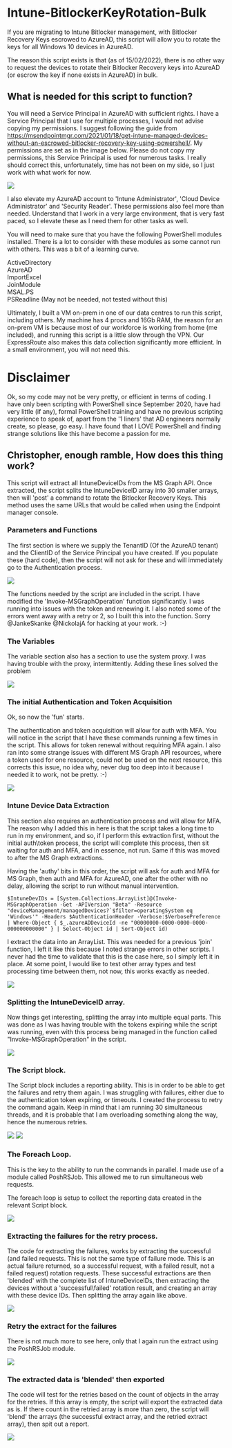 # Intune-BitlockerKeyRotation-Bulk

If you are migrating to Intune Bitlocker management, with Bitlocker Recovery Keys escrowed to AzureAD, this script will allow you to rotate the keys for all Windows 10 devices in AzureAD. 

The reason this script exists is that (as of 15/02/2022), there is no other way to request the devices to rotate their Bitlocker Recovery keys into AzureAD (or escrow the key if none exists in AzureAD) in bulk.

## What is needed for this script to function?

You will need a Service Principal in AzureAD with sufficient rights. I have a Service Principal that I use for multiple processes, I would not advise copying my permissions. I suggest following the guide from <https://msendpointmgr.com/2021/01/18/get-intune-managed-devices-without-an-escrowed-bitlocker-recovery-key-using-powershell/>. My permissions are set as in the image below. Please do not copy my permissions, this Service Principal is used for numerous tasks. I really should correct this, unfortunately, time has not been on my side, so I just work with what work for now. 

![](https://github.com/christopherbaxter/StaleComputerAccounts/blob/main/Images/ServicePrincipal%20-%20API%20Permissions.jpg)

I also elevate my AzureAD account to 'Intune Administrator', 'Cloud Device Administrator' and 'Security Reader'. These permissions also feel more than needed. Understand that I work in a very large environment, that is very fast paced, so I elevate these as I need them for other tasks as well.

You will need to make sure that you have the following PowerShell modules installed. There is a lot to consider with these modules as some cannot run with others. This was a bit of a learning curve. 

ActiveDirectory\
AzureAD\
ImportExcel\
JoinModule\
MSAL.PS\
PSReadline (May not be needed, not tested without this)

Ultimately, I built a VM on-prem in one of our data centres to run this script, including others. My machine has 4 procs and 16Gb RAM, the reason for an on-prem VM is because most of our workforce is working from home (me included), and running this script is a little slow through the VPN. Our ExpressRoute also makes this data collection significantly more efficient. In a small environment, you will not need this.

# Disclaimer

Ok, so my code may not be very pretty, or efficient in terms of coding. I have only been scripting with PowerShell since September 2020, have had very little (if any), formal PowerShell training and have no previous scripting experience to speak of, apart from the '1 liners' that AD engineers normally create, so please, go easy. I have found that I LOVE PowerShell and finding strange solutions like this have become a passion for me.

## Christopher, enough ramble, How does this thing work?

This script will extract all IntuneDeviceIDs from the MS Graph API. Once extracted, the script splits the IntuneDeviceID array into 30 smaller arrays, then will 'post' a command to rotate the Bitlocker Recovery Keys. This method uses the same URLs that would be called when using the Endpoint manager console.

### Parameters and Functions

The first section is where we supply the TenantID (Of the AzureAD tenant) and the ClientID of the Service Principal you have created. If you populate these (hard code), then the script will not ask for these and will immediately go to the Authentication process.

![](https://github.com/christopherbaxter/Intune-BitlockerKeyRotation-Bulk/blob/348f157a46d96611fcff401e25d5fe79ce47c3b1/Images/01-ParamsandFunctions.jpg)

The functions needed by the script are included in the script. I have modified the 'Invoke-MSGraphOperation' function significantly. I was running into issues with the token and renewing it. I also noted some of the errors went away with a retry or 2, so I built this into the function. Sorry @JankeSkanke @NickolajA for hacking at your work. :-)

### The Variables

The variable section also has a section to use the system proxy. I was having trouble with the proxy, intermittently. Adding these lines solved the problem

![](https://github.com/christopherbaxter/Intune-BitlockerKeyRotation-Bulk/blob/348f157a46d96611fcff401e25d5fe79ce47c3b1/Images/02-Variables.jpg)

### The initial Authentication and Token Acquisition

Ok, so now the 'fun' starts.

The authentication and token acquisition will allow for auth with MFA. You will notice in the script that I have these commands running a few times in the script. This allows for token renewal without requiring MFA again. I also ran into some strange issues with different MS Graph API resources, where a token used for one resource, could not be used on the next resource, this corrects this issue, no idea why, never dug too deep into it because I needed it to work, not be pretty. :-)

![](https://github.com/christopherbaxter/Intune-BitlockerKeyRotation-Bulk/blob/348f157a46d96611fcff401e25d5fe79ce47c3b1/Images/03-GenerateAuthtokenandAuthHeader.jpg)

### Intune Device Data Extraction

This section also requires an authentication process and will allow for MFA. The reason why I added this in here is that the script takes a long time to run in my environment, and so, if I perform this extraction first, without the initial auth\token process, the script will complete this process, then sit waiting for auth and MFA, and in essence, not run. Same if this was moved to after the MS Graph extractions. 

Having the 'authy' bits in this order, the script will ask for auth and MFA for MS Graph, then auth and MFA for AzureAD, one after the other with no delay, allowing the script to run without manual intervention. 

    $IntuneDevIDs = [System.Collections.ArrayList]@(Invoke-MSGraphOperation -Get -APIVersion "Beta" -Resource "deviceManagement/managedDevices?`$filter=operatingSystem eq 'Windows'" -Headers $AuthenticationHeader -Verbose:$VerbosePreference | Where-Object { $_.azureADDeviceId -ne "00000000-0000-0000-0000-000000000000" } | Select-Object id | Sort-Object id)    

I extract the data into an ArrayList. This was needed for a previous 'join' function, I left it like this because I noted strange errors in other scripts. I never had the time to validate that this is the case here, so I simply left it in place. At some point, I would like to test other array types and test processing time between them, not now, this works exactly as needed.

![](https://github.com/christopherbaxter/Intune-BitlockerKeyRotation-Bulk/blob/348f157a46d96611fcff401e25d5fe79ce47c3b1/Images/04-ExtractIntuneDeviceIDs.jpg)

### Splitting the IntuneDeviceID array.

Now things get interesting, splitting the array into multiple equal parts. This was done as I was having trouble with the tokens expiring while the script was running, even with this process being managed in the function called "Invoke-MSGraphOperation" in the script.

![](https://github.com/christopherbaxter/Intune-BitlockerKeyRotation-Bulk/blob/348f157a46d96611fcff401e25d5fe79ce47c3b1/Images/05-SplitTheIntuneDeviceIDArray.jpg)

### The Script block.

The Script block includes a reporting ability. This is in order to be able to get the failures and retry them again. I was struggling with failures, either due to the authentication token expiring, or timeouts. I created the process to retry the command again. Keep in mind that i am running 30 simultaneous threads, and it is probable that I am overloading something along the way, hence the numerous retries.

![](https://github.com/christopherbaxter/Intune-BitlockerKeyRotation-Bulk/blob/348f157a46d96611fcff401e25d5fe79ce47c3b1/Images/06-ScriptBlock-1.jpg)
![](https://github.com/christopherbaxter/Intune-BitlockerKeyRotation-Bulk/blob/348f157a46d96611fcff401e25d5fe79ce47c3b1/Images/07-ScriptBlock-2.jpg)

### The Foreach Loop.

This is the key to the ability to run the commands in parallel. I made use of a module called PoshRSJob. This allowed me to run simultaneous web requests.

The foreach loop is setup to collect the reporting data created in the relevant Script block.

![](https://github.com/christopherbaxter/Intune-BitlockerKeyRotation-Bulk/blob/348f157a46d96611fcff401e25d5fe79ce47c3b1/Images/08-ForeachLoop.jpg)

### Extracting the failures for the retry process.

The code for extracting the failures, works by extracting the successful (and failed requests. This is not the same type of failure mode. This is an actual failure returned, so a successful request, with a failed result, not a failed request) rotation requests. These successful extractions are then 'blended' with the complete list of IntuneDeviceIDs, then extracting the devices without a 'successful\failed' rotation result, and creating an array with these device IDs. Then splitting the array again like above.

![](https://github.com/christopherbaxter/Intune-BitlockerKeyRotation-Bulk/blob/348f157a46d96611fcff401e25d5fe79ce47c3b1/Images/09-FailedRotationExtractionArrayCreationandSplit.jpg)

### Retry the extract for the failures

There is not much more to see here, only that I again run the extract using the PoshRSJob module.

![](https://github.com/christopherbaxter/Intune-BitlockerKeyRotation-Bulk/blob/348f157a46d96611fcff401e25d5fe79ce47c3b1/Images/10-RetryFailures.jpg)

### The extracted data is 'blended' then exported

The code will test for the retries based on the count of objects in the array for the retries. If this array is empty, the script will export the extracted data as is. If there count in the retried array is more than zero, the script will 'blend' the arrays (the successful extract array, and the retried extract array), then spit out a report.

![](https://github.com/christopherbaxter/Intune-BitlockerKeyRotation-Bulk/blob/348f157a46d96611fcff401e25d5fe79ce47c3b1/Images/11-GenerateandExportReport.jpg)